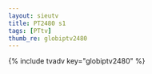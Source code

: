 ```yaml
--- 
layout: sieutv
title: PT2480 s1
tags: [PTtv]
thumb_re: globiptv2480
---
```

{% include tvadv key="globiptv2480" %} 
